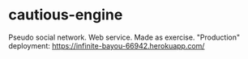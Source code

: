 # cautious-engine 

Pseudo social network. Web service. Made as exercise. "Production" deployment: https://infinite-bayou-66942.herokuapp.com/
